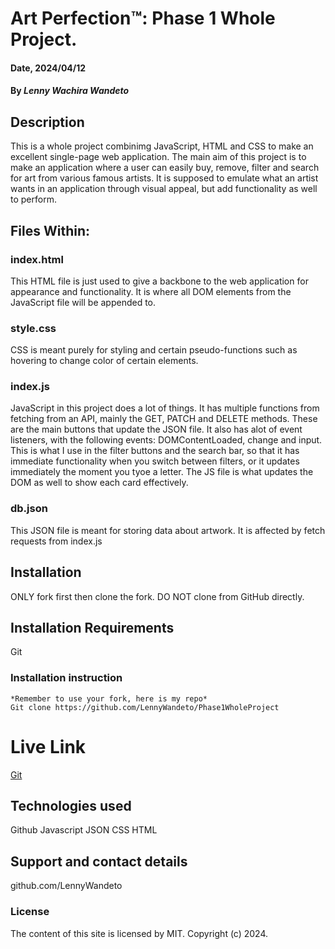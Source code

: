 # Art Perfection™: Phase 1 Whole Project.

#### Date, 2024/04/12

#### By *Lenny Wachira Wandeto*

## Description
This is a whole project combinimg JavaScript, HTML and CSS to make an excellent single-page web application. The main aim
of this project is to make an application where a user can easily buy, remove, filter and search for art from various famous artists.
It is supposed to emulate what an artist wants in an application through visual appeal, but add functionality as well to perform.

## Files Within:

### index.html
This HTML file is just used to give a backbone to the web application for appearance and functionality. It is where all DOM elements from
the JavaScript file will be appended to.

### style.css
CSS is meant purely for styling and certain pseudo-functions such as hovering to change color of certain elements.

### index.js

JavaScript in this project does a lot of things. It has multiple functions from fetching from an API, mainly the GET, PATCH and DELETE methods. These are the main buttons that update the JSON file. It also has alot of event listeners, with the following events: DOMContentLoaded, change and input. This is what I use in the filter buttons and the search bar, so that it has immediate functionality when you switch between filters, or it updates immediately the moment you tyoe a letter. The JS file is what updates the DOM as well to show each card effectively.

### db.json

This JSON file is meant for storing data about artwork. It is affected by fetch requests from index.js

## Installation
ONLY fork first then clone the fork. DO NOT clone from GitHub directly.

## Installation Requirements
Git

### Installation instruction
```
*Remember to use your fork, here is my repo*
Git clone https://github.com/LennyWandeto/Phase1WholeProject

```

# Live Link
[Git](https://lennywandeto.github.io/Phase1WholeProject/)

## Technologies used
Github
Javascript
JSON
CSS
HTML

## Support and contact details
github.com/LennyWandeto

### License
The content of this site is licensed by MIT.
Copyright (c) 2024.

